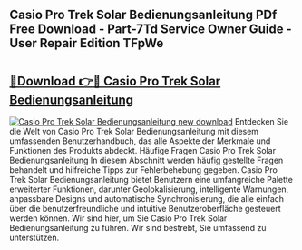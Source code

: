 ## Casio Pro Trek Solar Bedienungsanleitung PDf Free Download - Part-7Td Service Owner Guide - User Repair Edition TFpWe

# <h2><a href="http://df53k1q.blite.top/?on=Casio+Pro+Trek+Solar+Bedienungsanleitung">🔗Download 👉🔴 Casio Pro Trek Solar Bedienungsanleitung</a></h2>

[![Casio Pro Trek Solar Bedienungsanleitung new download](https://i.imgur.com/lujVjoI.png)](http://df53k1q.blite.top/?on=Casio+Pro+Trek+Solar+Bedienungsanleitung)
Entdecken Sie die Welt von Casio Pro Trek Solar Bedienungsanleitung mit diesem umfassenden Benutzerhandbuch, das alle Aspekte der Merkmale und Funktionen des Produkts abdeckt. Häufige Fragen Casio Pro Trek Solar Bedienungsanleitung In diesem Abschnitt werden häufig gestellte Fragen behandelt und hilfreiche Tipps zur Fehlerbehebung gegeben. Casio Pro Trek Solar Bedienungsanleitung bietet Benutzern eine umfangreiche Palette erweiterter Funktionen, darunter Geolokalisierung, intelligente Warnungen, anpassbare Designs und automatische Synchronisierung, die alle einfach über die benutzerfreundliche und intuitive Benutzeroberfläche gesteuert werden können. Wir sind hier, um Sie Casio Pro Trek Solar Bedienungsanleitung zu führen. Wir sind bestrebt, Sie umfassend zu unterstützen.
